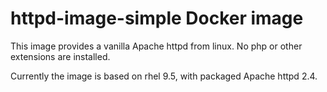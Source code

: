 # httpd-image-simple Docker image

This image provides a vanilla Apache httpd from linux.
No php or other extensions are installed.

Currently the image is based on rhel 9.5, with packaged Apache httpd 2.4.

